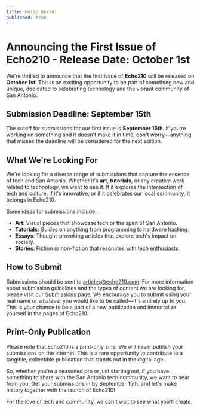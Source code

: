 ```yaml
---
title: Hello World!
published: true
---
```


# Announcing the First Issue of Echo210 - Release Date: October 1st

We're thrilled to announce that the first issue of **Echo210** will be released on **October 1st**! This is an exciting opportunity to be part of something new and unique, dedicated to celebrating technology and the vibrant community of San Antonio.

## Submission Deadline: September 15th

The cutoff for submissions for our first issue is **September 15th**. If you're working on something and it doesn't make it in time, don't worry—anything that misses the deadline will be considered for the next edition.

## What We're Looking For

We're looking for a diverse range of submissions that capture the essence of tech and San Antonio. Whether it's **art**, **tutorials**, or any creative work related to technology, we want to see it. If it explores the intersection of tech and culture, if it's innovative, or if it celebrates our local community, it belongs in Echo210.

Some ideas for submissions include:
- **Art**: Visual pieces that showcase tech or the spirit of San Antonio.
- **Tutorials**: Guides on anything from programming to hardware hacking.
- **Essays**: Thought-provoking articles that explore tech's impact on society.
- **Stories**: Fiction or non-fiction that resonates with tech enthusiasts.

## How to Submit

Submissions should be sent to [articles@echo210.com](mailto:articles@echo210.com). For more information about submission guidelines and the types of content we are looking for, please visit our [Submissions](https://echo210.com/howToSubmit) page. We encourage you to submit using your real name or whatever you would like to be called—it's entirely up to you. This is your chance to be a part of a new publication and immortalize yourself in the pages of Echo210.

## Print-Only Publication

Please note that Echo210 is a print-only zine. We will never publish your submissions on the internet. This is a rare opportunity to contribute to a tangible, collectible publication that stands out in the digital age.

So, whether you're a seasoned pro or just starting out, if you have something to share with the San Antonio tech community, we want to hear from you. Get your submissions in by September 15th, and let's make history together with the launch of Echo210!

For the love of tech and community, we can't wait to see what you'll create.
